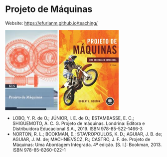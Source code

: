 # Projeto de Máquinas

Website: <https://efurlanm.github.io/teaching/>

![](img/lobo.jpg)
![](img/norton.jpg)

- LOBO, Y. R. de O.; JÚNIOR, I. E. de O.; ESTAMBASSE, E. C.; SHIGUEMOTO, A. C. G. Projeto de máquinas. Londrina: Editora e Distribuidora Educacional S.A., 2019. ISBN 978-85-522-1466-3
- NORTON, R. L.; BOOKMAN, E.; STAVROPOULOS, K. D.; AGUIAR, J. B. de; AGUIAR, J. M. de; MACHNIEVSCZ, R.; CASTRO, J. F. de. Projeto de Máquinas: Uma Abordagem Integrada. 4ª edição. [S. l.]: Bookman, 2013. ISBN 978-85-8260-022-1
